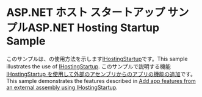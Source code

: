 # <a name="aspnet-hosting-startup-sample"></a><span data-ttu-id="3d382-101">ASP.NET ホスト スタートアップ サンプル</span><span class="sxs-lookup"><span data-stu-id="3d382-101">ASP.NET Hosting Startup Sample</span></span>

<span data-ttu-id="3d382-102">このサンプルは、の使用方法を示します[IHostingStartup](https://docs.microsoft.com/dotnet/api/microsoft.aspnetcore.hosting.ihostingstartup)です。</span><span class="sxs-lookup"><span data-stu-id="3d382-102">This sample illustrates the use of [IHostingStartup](https://docs.microsoft.com/dotnet/api/microsoft.aspnetcore.hosting.ihostingstartup).</span></span> <span data-ttu-id="3d382-103">このサンプルで説明する機能[IHostingStartup を使用して外部のアセンブリからのアプリの機能の追加](https://docs.microsoft.com/aspnet/core/host-and-deploy/ihostingstartup)です。</span><span class="sxs-lookup"><span data-stu-id="3d382-103">This sample demonstrates the features described in [Add app features from an external assembly using IHostingStartup](https://docs.microsoft.com/aspnet/core/host-and-deploy/ihostingstartup).</span></span>

